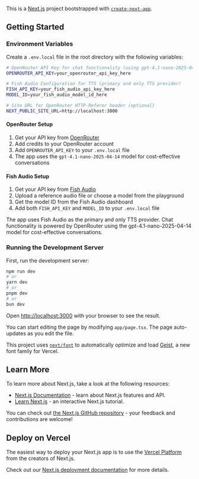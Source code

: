 This is a [Next.js](https://nextjs.org) project bootstrapped with [`create-next-app`](https://nextjs.org/docs/app/api-reference/cli/create-next-app).

## Getting Started

### Environment Variables

Create a `.env.local` file in the root directory with the following variables:

```bash
# OpenRouter API Key for chat functionality (using gpt-4.1-nano-2025-04-14)
OPENROUTER_API_KEY=your_openrouter_api_key_here

# Fish Audio Configuration for TTS (primary and only TTS provider)
FISH_API_KEY=your_fish_audio_api_key_here
MODEL_ID=your_fish_audio_model_id_here

# Site URL for OpenRouter HTTP-Referer header (optional)
NEXT_PUBLIC_SITE_URL=http://localhost:3000
```

#### OpenRouter Setup

1. Get your API key from [OpenRouter](https://openrouter.ai/)
2. Add credits to your OpenRouter account
3. Add `OPENROUTER_API_KEY` to your `.env.local` file
4. The app uses the `gpt-4.1-nano-2025-04-14` model for cost-effective conversations

#### Fish Audio Setup

1. Get your API key from [Fish Audio](https://fish.audio/)
2. Upload a reference audio file or choose a model from the playground
3. Get the model ID from the Fish Audio dashboard
4. Add both `FISH_API_KEY` and `MODEL_ID` to your `.env.local` file

The app uses Fish Audio as the primary and only TTS provider. Chat functionality is powered by OpenRouter using the gpt-4.1-nano-2025-04-14 model for cost-effective conversations.

### Running the Development Server

First, run the development server:

```bash
npm run dev
# or
yarn dev
# or
pnpm dev
# or
bun dev
```

Open [http://localhost:3000](http://localhost:3000) with your browser to see the result.

You can start editing the page by modifying `app/page.tsx`. The page auto-updates as you edit the file.

This project uses [`next/font`](https://nextjs.org/docs/app/building-your-application/optimizing/fonts) to automatically optimize and load [Geist](https://vercel.com/font), a new font family for Vercel.

## Learn More

To learn more about Next.js, take a look at the following resources:

- [Next.js Documentation](https://nextjs.org/docs) - learn about Next.js features and API.
- [Learn Next.js](https://nextjs.org/learn) - an interactive Next.js tutorial.

You can check out [the Next.js GitHub repository](https://github.com/vercel/next.js) - your feedback and contributions are welcome!

## Deploy on Vercel

The easiest way to deploy your Next.js app is to use the [Vercel Platform](https://vercel.com/new?utm_medium=default-template&filter=next.js&utm_source=create-next-app&utm_campaign=create-next-app-readme) from the creators of Next.js.

Check out our [Next.js deployment documentation](https://nextjs.org/docs/app/building-your-application/deploying) for more details.
